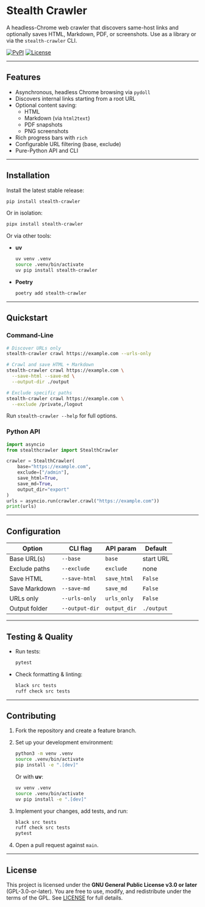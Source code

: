 # Stealth Crawler

A headless-Chrome web crawler that discovers same-host links and optionally saves HTML, Markdown, PDF, or screenshots. Use as a library or via the `stealth-crawler` CLI.

[![PyPI](https://img.shields.io/pypi/v/stealth-crawler.svg)](https://pypi.org/project/stealth-crawler/)
[![License](https://img.shields.io/pypi/l/stealth-crawler.svg)](https://github.com/kgruiz/stealth-crawler/blob/main/LICENSE)

---

## Features

- Asynchronous, headless Chrome browsing via `pydoll`
- Discovers internal links starting from a root URL
- Optional content saving:
  - HTML
  - Markdown (via `html2text`)
  - PDF snapshots
  - PNG screenshots
- Rich progress bars with `rich`
- Configurable URL filtering (base, exclude)
- Pure-Python API and CLI

---

## Installation

Install the latest stable release:

```bash
pip install stealth-crawler
````

Or in isolation:

```bash
pipx install stealth-crawler
```

Or via other tools:

* **uv**

  ```bash
  uv venv .venv
  source .venv/bin/activate
  uv pip install stealth-crawler
  ```

* **Poetry**

  ```bash
  poetry add stealth-crawler
  ```

---

## Quickstart

### Command-Line

```bash
# Discover URLs only
stealth-crawler crawl https://example.com --urls-only

# Crawl and save HTML + Markdown
stealth-crawler crawl https://example.com \
  --save-html --save-md \
  --output-dir ./output

# Exclude specific paths
stealth-crawler crawl https://example.com \
  --exclude /private,/logout
```

Run `stealth-crawler --help` for full options.

### Python API

```python
import asyncio
from stealthcrawler import StealthCrawler

crawler = StealthCrawler(
    base="https://example.com",
    exclude=["/admin"],
    save_html=True,
    save_md=True,
    output_dir="export"
)
urls = asyncio.run(crawler.crawl("https://example.com"))
print(urls)
```

---

## Configuration

| Option        | CLI flag       | API param    | Default    |
| ------------- | -------------- | ------------ | ---------- |
| Base URL(s)   | `--base`       | `base`       | start URL  |
| Exclude paths | `--exclude`    | `exclude`    | none       |
| Save HTML     | `--save-html`  | `save_html`  | `False`    |
| Save Markdown | `--save-md`    | `save_md`    | `False`    |
| URLs only     | `--urls-only`  | `urls_only`  | `False`    |
| Output folder | `--output-dir` | `output_dir` | `./output` |

---

## Testing & Quality

* Run tests:

  ```bash
  pytest
  ```

* Check formatting & linting:

  ```bash
  black src tests
  ruff check src tests
  ```

---

## Contributing

1. Fork the repository and create a feature branch.
2. Set up your development environment:

   ```bash
   python3 -m venv .venv
   source .venv/bin/activate
   pip install -e ".[dev]"
   ```

   Or with **uv**:

   ```bash
   uv venv .venv
   source .venv/bin/activate
   uv pip install -e ".[dev]"
   ```
3. Implement your changes, add tests, and run:

   ```bash
   black src tests
   ruff check src tests
   pytest
   ```
4. Open a pull request against `main`.

---

## License

This project is licensed under the **GNU General Public License v3.0 or later** (GPL-3.0-or-later).
You are free to use, modify, and redistribute under the terms of the GPL.
See [LICENSE](./LICENSE) for full details.